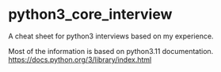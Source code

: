 # python3_core_interview
A cheat sheet for python3 interviews based on my experience.

Most of the information is based on python3.11 documentation.
https://docs.python.org/3/library/index.html

